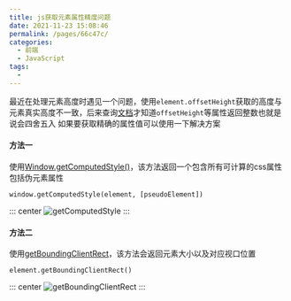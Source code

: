 ```yaml
---
title: js获取元素属性精度问题
date: 2021-11-23 15:08:46
permalink: /pages/66c47c/
categories:
  - 前端
  - JavaScript
tags:
  - 
---
```

最近在处理元素高度时遇见一个问题，使用`element.offsetHeight`获取的高度与元素真实高度不一致，后来查询[文档](https://developer.mozilla.org/zh-CN/docs/Web/API/HTMLElement/offsetHeight)才知道`offsetHeight`等属性返回整数也就是说会四舍五入
如果要获取精确的属性值可以使用一下解决方案

#### 方法一
使用[Window.getComputedStyle()](https://developer.mozilla.org/zh-CN/docs/Web/API/Window/getComputedStyle)，该方法返回一个包含所有可计算的css属性包括伪元素属性
```
window.getComputedStyle(element, [pseudoElement])
```
::: center
![getComputedStyle](https://lhost.oss-cn-chengdu.aliyuncs.com/blog/20211123170902.png)
:::

#### 方法二
使用[getBoundingClientRect](https://developer.mozilla.org/zh-CN/docs/Web/API/Element/getBoundingClientRect)，该方法会返回元素大小以及对应视口位置
```
element.getBoundingClientRect()
```
::: center
![getBoundingClientRect](https://lhost.oss-cn-chengdu.aliyuncs.com/blog/20211123171139.png)
:::